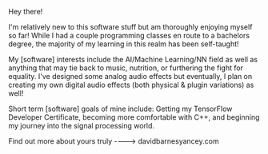Hey there!

I'm relatively new to this software stuff but am thoroughly enjoying myself so far!
While I had a couple programming classes en route to a bachelors degree, the majority of my learning in this realm has been self-taught!

My [software] interests include the AI/Machine Learning/NN field as well as anything that may tie back to music, nutrition, or furthering the fight for equality. I've designed some analog audio effects but eventually, I plan on creating my own digital audio effects (both physical & plugin variations) as well!

Short term [software] goals of mine include: Getting my TensorFlow Developer Certificate, becoming more comfortable with C++, and beginning my journey into the signal processing world.

Find out more about yours truly ----> davidbarnesyancey.com
